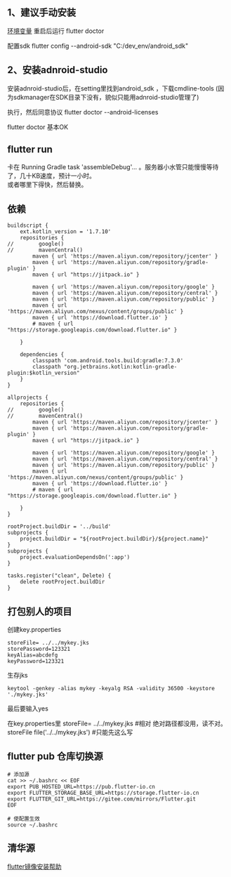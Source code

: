## 1、建议手动安装
[环境变量](../Linux常用命令/profile中环境变量.md)
重启后运行 flutter doctor

配置sdk
flutter config --android-sdk "C:/dev_env/android_sdk"


## 2、安装adnroid-studio
安装adnroid-studio后，在setting里找到android_sdk ，下载cmdline-tools
(因为sdkmanager在SDK目录下没有，貌似只能用adnroid-studio管理了)

执行，然后同意协议
flutter doctor --android-licenses

flutter doctor 基本OK

## flutter run
卡在 Running Gradle task 'assembleDebug'... 。服务器小水管只能慢慢等待了，几十KB速度，预计一小时。  
或者哪里下得快，然后替换。

## 依赖
```shell
buildscript {
    ext.kotlin_version = '1.7.10'
    repositories {
//        google()
//        mavenCentral()
        maven { url 'https://maven.aliyun.com/repository/jcenter' }
        maven { url 'https://maven.aliyun.com/repository/gradle-plugin' }
        maven { url "https://jitpack.io" }

        maven { url 'https://maven.aliyun.com/repository/google' }
        maven { url 'https://maven.aliyun.com/repository/central' }
        maven { url 'https://maven.aliyun.com/repository/public' }
        maven { url 'https://maven.aliyun.com/nexus/content/groups/public' }
        maven { url 'https://download.flutter.io' }
        # maven { url "https://storage.googleapis.com/download.flutter.io" }

    }

    dependencies {
        classpath 'com.android.tools.build:gradle:7.3.0'
        classpath "org.jetbrains.kotlin:kotlin-gradle-plugin:$kotlin_version"
    }
}

allprojects {
    repositories {
//        google()
//        mavenCentral()
        maven { url 'https://maven.aliyun.com/repository/jcenter' }
        maven { url 'https://maven.aliyun.com/repository/gradle-plugin' }
        maven { url "https://jitpack.io" }

        maven { url 'https://maven.aliyun.com/repository/google' }
        maven { url 'https://maven.aliyun.com/repository/central' }
        maven { url 'https://maven.aliyun.com/repository/public' }
        maven { url 'https://maven.aliyun.com/nexus/content/groups/public' }
        maven { url 'https://download.flutter.io' }
        # maven { url "https://storage.googleapis.com/download.flutter.io" }

    }
}

rootProject.buildDir = '../build'
subprojects {
    project.buildDir = "${rootProject.buildDir}/${project.name}"
}
subprojects {
    project.evaluationDependsOn(':app')
}

tasks.register("clean", Delete) {
    delete rootProject.buildDir
}

```

## 打包别人的项目

创建key.properties
```
storeFile= ../../mykey.jks
storePassword=123321
keyAlias=abcdefg
keyPassword=123321
```
生存jks
```shell
keytool -genkey -alias mykey -keyalg RSA -validity 36500 -keystore './mykey.jks'
```
最后要输入yes

在key.properties里
storeFile= ../../mykey.jks #相对 绝对路径都没用，读不对。
storeFile file('../../mykey.jks') #只能先这么写

## flutter pub 仓库切换源
```shell
# 添加源
cat >> ~/.bashrc << EOF
export PUB_HOSTED_URL=https://pub.flutter-io.cn
export FLUTTER_STORAGE_BASE_URL=https://storage.flutter-io.cn
export FLUTTER_GIT_URL=https://gitee.com/mirrors/Flutter.git
EOF

# 使配置生效
source ~/.bashrc

```

## 清华源
[flutter镜像安装帮助](https://mirrors.tuna.tsinghua.edu.cn/help/flutter/#:~:text=%E5%9C%A8%E7%BC%96%E8%AF%91%20android%20%E9%A1%B9%E7%9B%AE%E6%97%B6%EF%BC%8Cflutter%20%E8%BF%98%E4%BC%9A%E4%BB%8E%20https%3A%2F%2Fstorage.googleapis.com%2Fdownload.flutter.io%20%E4%B8%8B%E8%BD%BD,Java%20%E7%A8%8B%E5%BA%8F%E5%BA%93%EF%BC%8C%E6%82%A8%E5%8F%AF%E4%BB%A5%E5%9C%A8%20Android%20%E9%A1%B9%E7%9B%AE%E7%9B%AE%E5%BD%95%E4%B8%8B%E7%9A%84%20build.gradle%20%E4%B8%AD%E6%B7%BB%E5%8A%A0%E4%B8%8B%E9%9D%A2%E4%B8%80%E8%A1%8C%E4%B8%8B%E8%BD%BD%E6%BA%90%EF%BC%8C%E4%BB%8E%E8%80%8C%E4%BD%BF%E7%94%A8%E9%95%9C%E5%83%8F%E6%BA%90%E3%80%82)